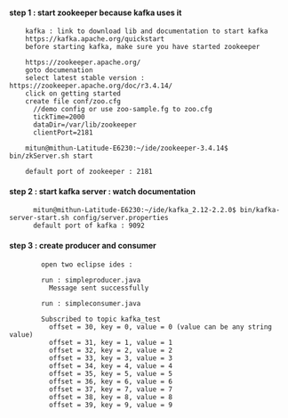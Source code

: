 #### step 1 : start zookeeper because kafka uses it

        kafka : link to download lib and documentation to start kafka
        https://kafka.apache.org/quickstart
        before starting kafka, make sure you have started zookeeper

        https://zookeeper.apache.org/
        goto documenation
        select latest stable version : https://zookeeper.apache.org/doc/r3.4.14/ 
        click on getting started
        create file conf/zoo.cfg
          //demo config or use zoo-sample.fg to zoo.cfg
          tickTime=2000
          dataDir=/var/lib/zookeeper
          clientPort=2181
          
        mitun@mithun-Latitude-E6230:~/ide/zookeeper-3.4.14$ bin/zkServer.sh start

        default port of zookeeper : 2181




#### step 2 : start kafka server : watch documentation

          mitun@mithun-Latitude-E6230:~/ide/kafka_2.12-2.2.0$ bin/kafka-server-start.sh config/server.properties
          default port of kafka : 9092



#### step 3 : create producer and consumer 

            open two eclipse ides : 

            run : simpleproducer.java 
              Message sent successfully

            run : simpleconsumer.java

            Subscribed to topic kafka_test 
              offset = 30, key = 0, value = 0 (value can be any string value)
              offset = 31, key = 1, value = 1
              offset = 32, key = 2, value = 2
              offset = 33, key = 3, value = 3
              offset = 34, key = 4, value = 4
              offset = 35, key = 5, value = 5
              offset = 36, key = 6, value = 6
              offset = 37, key = 7, value = 7
              offset = 38, key = 8, value = 8
              offset = 39, key = 9, value = 9
